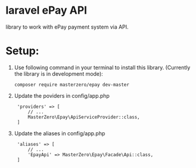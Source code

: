 # laravel ePay API
library to work with ePay payment system via API.

# Setup:
1. Use following command in your terminal to install this library. (Currently the library is in development mode):

    `composer require masterzero/epay dev-master`

2. Update the poviders in config/app.php
        
        'providers' => [
            // ...
            MasterZero\Epay\ApiServiceProvider::class,
        ]

3. Update the aliases in config/app.php

        'aliases' => [
            // ...
            'EpayApi' => MasterZero\Epay\Facade\Api::class,
        ]